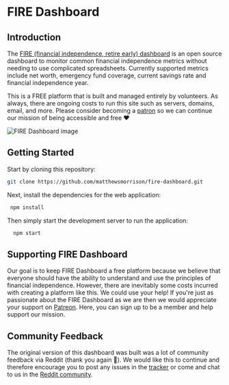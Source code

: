 # FIRE Dashboard

## Introduction
The [FIRE (financial independence, retire early) dashboard](www.firedashboard.app) is an open source dashboard to monitor common financial independence metrics without needing to use complicated spreadsheets. Currently supported metrics include net worth, emergency fund coverage, current savings rate and financial independence year.

This is  a FREE platform that is built and managed entirely by volunteers. As always, there are ongoing costs to run this site such as servers, domains, email, and more. Please consider becoming a [patron](https://www.patreon.com/firedashboard) so we can continue our mission of being accessible and free ❤️

![FIRE Dashboard image](https://github.com/matthewsmorrison/fire-dashboard/src/assets/images/fire.png)

## Getting Started

Start by cloning this repository:

```sh
git clone https://github.com/matthewsmorrison/fire-dashboard.git
```

Next, install the dependencies for the web application:


 ```sh
  npm install
  ```

Then simply start the development server to run the application:


```sh
  npm start
  ```


## Supporting FIRE Dashboard

Our goal is to keep FIRE Dashboard a free platform because we believe that everyone should have the ability to understand and use the principles of financial independence. However, there are inevitably some costs incurred with creating a platform like this. We could use your help! If you're just as passionate about the FIRE Dashboard as we are then we would appreciate your support on [Patreon](https://www.patreon.com/firedashboard). Here, you can sign up to be a member and help support our mission.


## Community Feedback
The original version of this dashboard was built was a lot of community feedback via Reddit (thank you again 🙏). We would like this to continue and therefore encourage you to post any issues in the [tracker](https://github.com/matthewsmorrison/fire-dashboard/issues) or come and chat to us in the [Reddit community](https://www.reddit.com/r/firedashboard).